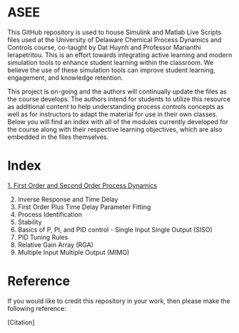 # ASEE

This GitHub repository is used to house Simulink and Matlab Live Scripts files used at the University of Delaware Chemical Process Dynamics and Controls course, co-taught by Dat Huynh and Professor Marianthi Ierapetritou. This is an effort towards integrating active learning and modern simulation tools to enhance student learning within the classroom. We believe the use of these simulation tools can improve student learning, engagement, and knowledge retention. 

This project is on-going and the authors will continually update the files as the course develops. The authors intend for students to utilize this resource as additional content to help understanding process controls concepts as well as for instructors to adapt the material for use in their own classes. Below you will find an index with all of the modules currently developed for the course along with their respective learning objectives, which are also embedded in the files themselves. 

# Index

[1. First Order and Second Order Process Dynamics](1.First_Second_Order_Process_Dynamics)

2. Inverse Response and Time Delay
3. First Order Plus Time Delay Parameter Fitting
4. Process Identification
5. Stability
6. Basics of P, PI, and PID control - Single Input Single Output (SISO)
7. PID Tuning Rules
8. Relative Gain Array (RGA)
9. Multiple Input Multiple Output (MIMO)

# Reference

If you would like to credit this repository in your work, then please make the following reference: 

[Citation]
